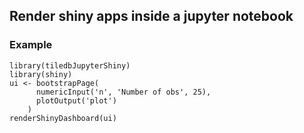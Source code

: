 ## Render shiny apps inside a jupyter notebook


### Example
```
library(tiledbJupyterShiny)
library(shiny)
ui <- bootstrapPage(
      numericInput('n', 'Number of obs', 25),
      plotOutput('plot')
    )
renderShinyDashboard(ui)
```